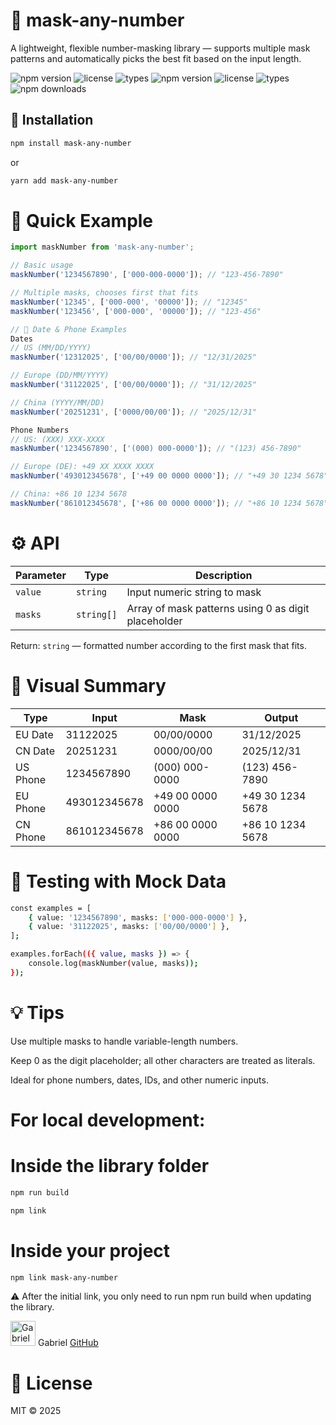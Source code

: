 # 📜 mask-any-number
A lightweight, flexible number-masking library — supports multiple mask patterns and automatically picks the best fit based on the input length.

![npm version](https://img.shields.io/npm/v/gabrielrfmendes/mask-any-number)
![license](https://img.shields.io/npm/l/mask-any-number)
![types](https://img.shields.io/npm/types/mask-any-number)
![npm version](https://img.shields.io/npm/v/mask-any-number)
![license](https://img.shields.io/npm/l/mask-any-number)
![types](https://img.shields.io/npm/types/mask-any-number)
![npm downloads](https://img.shields.io/npm/dw/mask-any-number)

## 🔧 Installation
```sh
npm install mask-any-number
```

or

```sh
yarn add mask-any-number
```

# 🚀 Quick Example
```js
import maskNumber from 'mask-any-number';

// Basic usage
maskNumber('1234567890', ['000-000-0000']); // "123-456-7890"

// Multiple masks, chooses first that fits
maskNumber('12345', ['000-000', '00000']); // "12345"
maskNumber('123456', ['000-000', '00000']); // "123-456"

// 📘 Date & Phone Examples
Dates
// US (MM/DD/YYYY)
maskNumber('12312025', ['00/00/0000']); // "12/31/2025"

// Europe (DD/MM/YYYY)
maskNumber('31122025', ['00/00/0000']); // "31/12/2025"

// China (YYYY/MM/DD)
maskNumber('20251231', ['0000/00/00']); // "2025/12/31"

Phone Numbers
// US: (XXX) XXX-XXXX
maskNumber('1234567890', ['(000) 000-0000']); // "(123) 456-7890"

// Europe (DE): +49 XX XXXX XXXX
maskNumber('493012345678', ['+49 00 0000 0000']); // "+49 30 1234 5678"

// China: +86 10 1234 5678
maskNumber('861012345678', ['+86 00 0000 0000']); // "+86 10 1234 5678"
```

# ⚙️ API
| Parameter          | Type       | Description                                         |
|--------------------|------------|-----------------------------------------------------|
| `value`            | `string`   | Input numeric string to mask                        |
| `masks`            | `string[]` | Array of mask patterns using 0 as digit placeholder |

Return: `string` — formatted number according to the first mask that fits.

# 🔁 Visual Summary
| Type        | Input          | Mask                | Output          |
|------------|----------------|-------------------|----------------|
| EU Date    | 31122025       | 00/00/0000        | 31/12/2025     |
| CN Date    | 20251231       | 0000/00/00        | 2025/12/31     |
| US Phone   | 1234567890     | (000) 000-0000    | (123) 456-7890 |
| EU Phone   | 493012345678   | +49 00 0000 0000  | +49 30 1234 5678 |
| CN Phone   | 861012345678   | +86 00 0000 0000  | +86 10 1234 5678 |

# 🧪 Testing with Mock Data
```sh
const examples = [
    { value: '1234567890', masks: ['000-000-0000'] },
    { value: '31122025', masks: ['00/00/0000'] },
];

examples.forEach(({ value, masks }) => {
    console.log(maskNumber(value, masks));
});
```

# 💡 Tips
Use multiple masks to handle variable-length numbers.

Keep 0 as the digit placeholder; all other characters are treated as literals.

Ideal for phone numbers, dates, IDs, and other numeric inputs.

# For local development:

# Inside the library folder
```sh
npm run build

npm link
```

# Inside your project
```sh
npm link mask-any-number
```

⚠️ After the initial link, you only need to run npm run build when updating the library.

<img src="https://avatars.githubusercontent.com/u/28657322?v=4" width="40" alt="Gabriel" />  Gabriel [GitHub](https://github.com/gabrielrfmendes)

# 🧾 License

MIT © 2025

